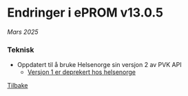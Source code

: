 # Endringer i ePROM v13.0.5
*Mars 2025*

### Teknisk
- Oppdatert til å bruke Helsenorge sin versjon 2 av PVK API
  - [Versjon 1 er deprekert hos helsenorge](https://helsenorge.atlassian.net/wiki/spaces/HELSENORGE/pages/2164391938/Fjerne+st+tte+for+gamle+tidligere+versjoner+av+PVK-meldinger+API+er)
 

[Tilbake](./Releaselist)
